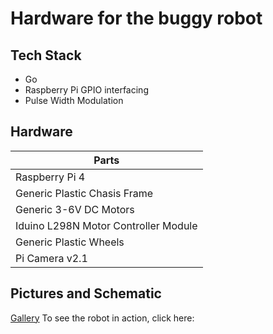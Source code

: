 # Hardware for the buggy robot

## Tech Stack

- Go
- Raspberry Pi GPIO interfacing
- Pulse Width Modulation

## Hardware

| Parts                                |
| ------------------------------------ |
| Raspberry Pi 4                       |
| Generic Plastic Chasis Frame         |
| Generic 3-6V DC Motors               |
| Iduino L298N Motor Controller Module |
| Generic Plastic Wheels               |    
| Pi Camera v2.1                       |

## Pictures and Schematic

[Gallery](docs/Gallery.md)
To see the robot in action, click here: